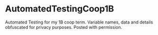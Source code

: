 # AutomatedTestingCoop1B
Automated Testing for my 1B coop term. Variable names, data and details obfuscated for privacy purposes. Posted with permission.
